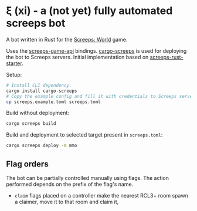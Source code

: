 # ξ (xi) - a (not yet) fully automated screeps bot

A bot written in Rust for the [Screeps: World][screeps] game.

Uses the [screeps-game-api] bindings. [cargo-screeps] is used for deploying the bot
to Screeps servers. Initial implementation based on [screeps-rust-starter].

Setup:
```sh
# Install CLI dependency.
cargo install cargo-screeps
# Copy the example config and fill it with credentials to Screeps servers.
cp screeps.example.toml screeps.toml
```

Build without deployment:
```sh
cargo screeps build
```

Build and deployment to selected target present in `screeps.toml`:
```sh
cargo screeps deploy -m mmo
```

## Flag orders

The bot can be partially controlled manually using flags. The action performed
depends on the prefix of the flag's name.
* `claim` flags placed on a controller make the nearest RCL3+ room spawn a 
  claimer, move it to that room and claim it,

[screeps]: https://screeps.com
[cargo-screeps]: https://github.com/rustyscreeps/cargo-screeps
[screeps-game-api]: https://github.com/rustyscreeps/screeps-game-api
[rustyscreeps]: https://github.com/rustyscreeps
[screeps-rust-starter]: https://github.com/rustyscreeps/screeps-starter-rust